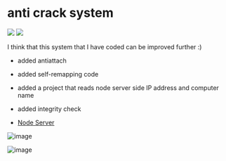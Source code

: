 # anti crack system

![](https://img.shields.io/github/stars/refo0/anti-crack-system)
![](https://img.shields.io/github/forks/refo0/anti-crack-system)

I think that this system that I have coded can be improved further :)

* added antiattach

* added self-remapping code

* added a project that reads node server side IP address and computer name

* added integrity check 

* [Node Server](https://github.com/ReFo0/node-ip-country-server)

![image](https://github.com/ReFo0/anti-crack-system/assets/77904942/07ad7c7b-2e23-4204-8fee-9cdf45c3e4f4)


![image](https://github.com/ReFo0/anti-crack-system/assets/77904942/e71d4456-793e-41aa-b2b7-3725056443f3)

